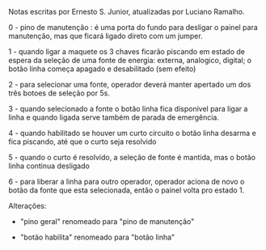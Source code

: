 Notas escritas por Ernesto S. Junior, atualizadas por Luciano Ramalho.

0 - pino de manutenção : é uma porta do fundo para desligar o painel para manutenção, mas que ficará ligado direto com um jumper.

1 - quando ligar a maquete os 3 chaves ficarão piscando em estado de espera da seleção de uma fonte de energia: externa, analogico, digital; o botão linha começa apagado e desabilitado (sem efeito)

2 - para selecionar uma fonte, operador deverá manter apertado um dos três botoes de seleção por 5s.

3 - quando selecionado a fonte o botão linha fica disponível para ligar a linha e quando ligada serve também de parada de emergência.

4 - quando habilitado se houver um curto circuito o botão linha desarma e fica piscando, até que o curto seja resolvido

5 - quando o curto é resolvido, a seleção de fonte é mantida, mas o botão linha continua desligado

6 - para liberar a linha para outro operador, operador aciona de novo o botão da fonte que esta selecionada, então o painel volta pro estado 1.


Alterações:

- "pino geral" renomeado para "pino de manutenção"

- "botão habilita" renomeado para "botão linha"